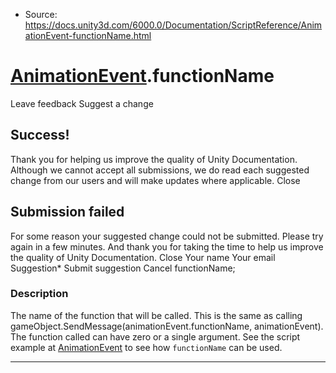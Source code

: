 * Source: https://docs.unity3d.com/6000.0/Documentation/ScriptReference/AnimationEvent-functionName.html

#  [AnimationEvent](https://docs.unity3d.com/6000.0/Documentation/ScriptReference/AnimationEvent.html).functionName
Leave feedback
Suggest a change
## Success!
Thank you for helping us improve the quality of Unity Documentation. Although we cannot accept all submissions, we do read each suggested change from our users and will make updates where applicable.
Close
## Submission failed
For some reason your suggested change could not be submitted. Please <a>try again</a> in a few minutes. And thank you for taking the time to help us improve the quality of Unity Documentation.
Close
Your name Your email Suggestion* Submit suggestion
Cancel
functionName; 
### Description
The name of the function that will be called.
This is the same as calling gameObject.SendMessage(animationEvent.functionName, animationEvent). The function called can have zero or a single argument. See the script example at [AnimationEvent](https://docs.unity3d.com/6000.0/Documentation/ScriptReference/AnimationEvent.html) to see how `functionName` can be used. 
* * *
